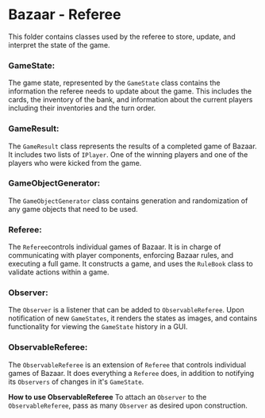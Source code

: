# Bazaar - Referee
This folder contains classes used by the referee to store, update, and interpret the state of the
game.

### GameState:
The game state, represented by the `GameState` class contains the information the referee needs to update about the 
game. This includes the cards, the inventory of the bank, and information about the current players including their 
inventories and the turn order.

### GameResult:
The `GameResult` class represents the results of a completed game of Bazaar. It includes two lists of `IPlayer`. One of 
the winning players and one of the players who were kicked from the game.

### GameObjectGenerator:
The `GameObjectGenerator` class contains generation and randomization of any game objects that need to be used.

### Referee: 
The `Referee`controls individual games of Bazaar. It is in charge of communicating with player components, enforcing 
Bazaar rules, and executing a full game. It constructs a game, and uses the `RuleBook` class to validate actions within 
a game.

### Observer:
The `Observer` is a listener that can be added to `ObservableReferee`. Upon notification of new `GameStates`, it renders
the states as images, and contains functionality for viewing the `GameState` history in a GUI.

### ObservableReferee:
The `ObservableReferee` is an extension of `Referee` that controls individual games of Bazaar. It does everything a 
`Referee` does, in addition to notifying its `Observers` of changes in it's `GameState`.

__How to use ObservableReferee__
To attach an `Observer` to the `ObservableReferee`, pass as many `Observer` as desired upon construction. 

